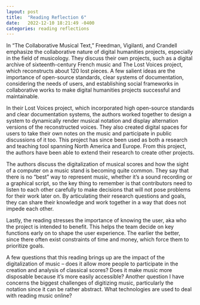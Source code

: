 ```yaml
---
layout: post
title:  "Reading Reflection 6"
date:   2022-12-10 18:21:49 -0400
categories: reading reflections
---
```


In “The Collaborative Musical Text,” Freedman, Vigilanti, and Crandell emphasize the collaborative nature of digital humanities projects, especially in the field of musicology. They discuss their own projects, such as a digital archive of sixteenth-century French music and The Lost Voices project, which reconstructs about 120 lost pieces. A few salient ideas are the importance of open-source standards, clear systems of documentation, considering the needs of users, and establishing social frameworks in collaborative works to make digital humanities projects successful and maintainable. 

In their Lost Voices project, which incorporated high open-source standards and clear documentation systems, the authors worked together to design a system to dynamically render musical notation and display alternation versions of the reconstructed voices. They also created digital spaces for users to take their own notes on the music and participate in public discussions of it too. This project has since been used as both a research and teaching tool spanning North America and Europe. From this project, the authors have been able to extend their research to create other projects. 

The authors discuss the digitalization of musical scores and how the sight of a computer on a music stand is becoming quite common. They say that there is no “best” way to represent music, whether it’s a sound recording or a graphical script, so the key thing to remember is that contributors need to listen to each other carefully to make decisions that will not pose problems for their work later on. By articulating their research questions and goals, they can share their knowledge and work together in a way that does not impede each other.

Lastly, the reading stresses the importance of knowing the user, aka who the project is intended to benefit. This helps the team decide on key functions early on to shape the user experience. The earlier the better, since there often exist constraints of time and money, which force them to prioritize goals. 

A few questions that this reading brings up are the impact of the digitalization of music – does it allow more people to participate in the creation and analysis of classical scores? Does it make music more disposable because it’s more easily accessible? Another question I have concerns the biggest challenges of digitizing music, particularly the notation since it can be rather abstract. What technologies are used to deal with reading music online? 

	
